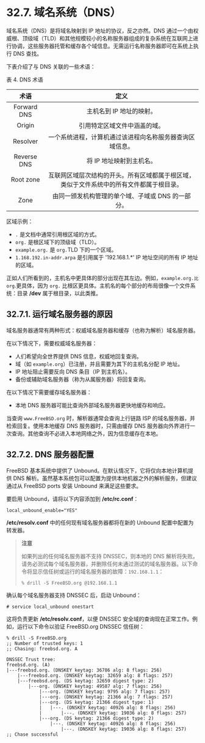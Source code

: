 # 32.7. 域名系统（DNS）

域名系统（DNS）是将域名映射到 IP 地址的协议，反之亦然。DNS 通过一个由权威根、顶级域（TLD）和其他规模较小的名称服务器组成的复杂系统在互联网上进行协调，这些服务器托管和缓存各个域信息。无需运行名称服务器即可在系统上执行 DNS 查找。

下表介绍了与 DNS 关联的一些术语：

表 4. DNS 术语

|    术语     |                                           定义                                           |
| :---------: | :--------------------------------------------------------------------------------------: |
| Forward DNS |                                 主机名到 IP 地址的映射。                                 |
|   Origin    |                               引用特定区域文件中涵盖的域。                               |
|  Resolver   |                 一个系统进程，计算机通过该进程向名称服务器查询区域信息。                 |
| Reverse DNS |                                 将 IP 地址映射到主机名。                                 |
|  Root zone  | 互联网区域层次结构的开头。所有区域都属于根区域，类似于文件系统中的所有文件都属于根目录。 |
|    Zone     |                    由同一颁发机构管理的单个域、子域或 DNS 的一部分。                     |

区域示例：

- `.` 是文档中通常引用根区域的方式。
- `org.` 是根区域下的顶级域（TLD）。
- `example.org.` 是 `org.`TLD 下的一个区域。
- `1.168.192.in-addr.arpa` 是引用属于 '192.168.1.\*' IP 地址空间的所有 IP 地址的区域。

正如人们所看到的，主机名中更具体的部分出现在其左边。例如，`example.org.比 org`.更具体，因为 `org.` 比根区更具体。主机名的每个部分的布局很像一个文件系统：目录 **/dev** 属于根目录，以此类推。

## 32.7.1. 运行域名服务器的原因

域名服务器通常有两种形式：权威域名服务器和缓存（也称为解析）域名服务器。

在以下情况下，需要权威域名服务器：

- 人们希望向全世界提供 DNS 信息，权威地回复查询。
- 域（如 `example.org`）已注册，并且需要为其下的主机名分配 IP 地址。
- IP 地址阻止需要反向 DNS 条目（IP 到主机名）。
- 备份或辅助域名服务器（称为从属服务器）将回复查询。

在以下情况下需要缓存域名服务器：

- 本地 DNS 服务器可能比查询外部域名服务器更快地缓存和响应。

当查询 `www.FreeBSD.org` 时，解析器通常会查询上行链路 ISP 的域名服务器，并检索回复。使用本地缓存 DNS 服务器时，只需由缓存 DNS 服务器向外界进行一次查询。其他查询不必进入本地网络之外，因为信息缓存在本地。

## 32.7.2. DNS 服务器配置

FreeBSD 基本系统中提供了 Unbound。在默认情况下，它将仅向本地计算机提供 DNS 解析。虽然基本系统包可以配置为提供本地机器之外的解析服务，但建议通过从 FreeBSD ports 安装 Unbound 来满足这些要求。

要启用 Unbound，请将以下内容添加到 **/etc/rc.conf**：

```shell
local_unbound_enable="YES"
```

**/etc/resolv.conf** 中的任何现有域名服务器都将在新的 Unbound 配置中配置为转发器。

> **注意**
>
> 如果列出的任何域名服务器不支持 DNSSEC，则本地的 DNS 解析将失败。请务必测试每个域名服务器，并删除任何未通过测试的域名服务器。以下命令将显示信任树或运行的域名服务器的故障：`192.168.1.1`：
>
> ```shell
> % drill -S FreeBSD.org @192.168.1.1
> ```

确认每个域名服务器支持 DNSSEC 后，启动 Unbound：

```shell
# service local_unbound onestart
```

这将负责更新 **/etc/resolv.conf**，以便 DNSSEC 安全域的查询现在正常工作。例如，运行以下命令以验证 FreeBSD.org DNSSEC 信任树：

```shell
% drill -S FreeBSD.org
;; Number of trusted keys: 1
;; Chasing: freebsd.org. A

DNSSEC Trust tree:
freebsd.org. (A)
|---freebsd.org. (DNSKEY keytag: 36786 alg: 8 flags: 256)
    |---freebsd.org. (DNSKEY keytag: 32659 alg: 8 flags: 257)
    |---freebsd.org. (DS keytag: 32659 digest type: 2)
        |---org. (DNSKEY keytag: 49587 alg: 7 flags: 256)
            |---org. (DNSKEY keytag: 9795 alg: 7 flags: 257)
            |---org. (DNSKEY keytag: 21366 alg: 7 flags: 257)
            |---org. (DS keytag: 21366 digest type: 1)
            |   |---. (DNSKEY keytag: 40926 alg: 8 flags: 256)
            |       |---. (DNSKEY keytag: 19036 alg: 8 flags: 257)
            |---org. (DS keytag: 21366 digest type: 2)
                |---. (DNSKEY keytag: 40926 alg: 8 flags: 256)
                    |---. (DNSKEY keytag: 19036 alg: 8 flags: 257)
;; Chase successful
```
